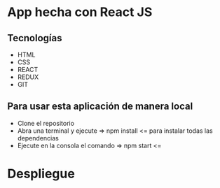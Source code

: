 # App hecha con React JS


## Tecnologías

* HTML
* CSS
* REACT
* REDUX
* GIT

## Para usar esta aplicación de manera local

* Clone el repositorio
* Abra una terminal y ejecute => npm install <= para instalar todas las dependencias
* Ejecute en la consola el comando => npm start <=

# Despliegue

[link]: https://upbeat-sammet-7025a3.netlify.app/
